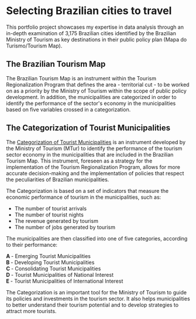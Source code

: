 # Selecting Brazilian cities to travel
This portfolio project showcases my expertise in data analysis through an in-depth examination of 3,175 Brazilian cities identified by the Brazilian Ministry of Tourism as key destinations in their public policy plan (Mapa do Turismo/Tourism Map).

## The Brazilian Tourism Map

The Brazilian Tourism Map is an instrument within the Tourism Regionalization Program that defines the area - territorial cut - to be worked on as a priority by the Ministry of Tourism within the scope of public policy development. In addition, the municipalities are categorized in order to identify the performance of the sector's economy in the municipalities based on five variables crossed in a categorization.

## The Categorization of Tourist Municipalities

The [Categorization of Tourist Municipalities](http://www.regionalizacao.turismo.gov.br/images/conteudo/Perguntas_espostas_Categorizacao_2019.pdf) is an instrument developed by the Ministry of Tourism (MTur) to identify the performance of the tourism sector economy in the municipalities that are included in the Brazilian Tourism Map. This instrument, foreseen as a strategy for the implementation of the Tourism Regionalization Program, allows for more accurate decision-making and the implementation of policies that respect the peculiarities of Brazilian municipalities.

The Categorization is based on a set of indicators that measure the economic performance of tourism in the municipalities, such as:
- The number of tourist arrivals
- The number of tourist nights
- The revenue generated by tourism
- The number of jobs generated by tourism

The municipalities are then classified into one of five categories, according to their performance:

<b> A </b> - Emerging Tourist Municipalities <br>
<b> B </b> - Developing Tourist Municipalities <br>
<b> C </b> - Consolidating Tourist Municipalities <br>
<b> D </b> - Tourist Municipalities of National Interest <br>
<b> E </b> - Tourist Municipalities of International Interest <br>

The Categorization is an important tool for the Ministry of Tourism to guide its policies and investments in the tourism sector. It also helps municipalities to better understand their tourism potential and to develop strategies to attract more tourists.

